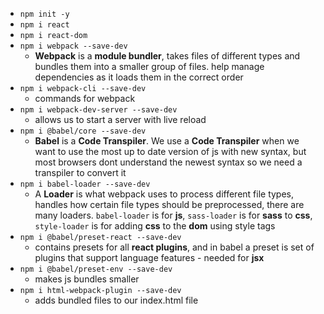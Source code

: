 - `npm init -y`
- `npm i react`
- `npm i react-dom`
- `npm i webpack --save-dev` 
    - **Webpack** is a **module bundler**, takes files of different types and bundles them into a smaller group of files. help manage dependencies as it loads them in the correct order
- `npm i webpack-cli --save-dev` 
    - commands for webpack
- `npm i webpack-dev-server --save-dev` 
    - allows us to start a server with live reload
- `npm i @babel/core --save-dev`
    - **Babel** is a **Code Transpiler**. We use a **Code Transpiler** when we want to use the most up to date version of js with new syntax, but most browsers dont understand the newest syntax so we need a transpiler to convert it
- `npm i babel-loader --save-dev`
    - A **Loader** is what webpack uses to process different file types, handles how certain file types should be preprocessed, there are many loaders. `babel-loader` is for **js**, `sass-loader` is for **sass** to **css**, `style-loader` is for adding **css** to the **dom** using style tags
- `npm i @babel/preset-react --save-dev`
    - contains presets for all **react plugins**, and in babel a preset is set of plugins that support language features - needed for **jsx**
- `npm i @babel/preset-env --save-dev`
    - makes js bundles smaller
- `npm i html-webpack-plugin --save-dev`
    - adds bundled files to our index.html file